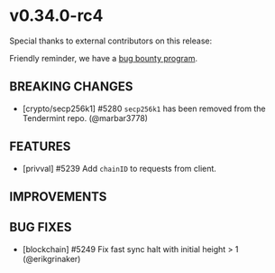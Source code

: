 # v0.34.0-rc4

Special thanks to external contributors on this release:

Friendly reminder, we have a [bug bounty program](https://hackerone.com/tendermint).

## BREAKING CHANGES

- [crypto/secp256k1] \#5280 `secp256k1` has been removed from the Tendermint repo. (@marbar3778)

## FEATURES

- [privval] \#5239 Add `chainID` to requests from client.

## IMPROVEMENTS

## BUG FIXES

- [blockchain] \#5249 Fix fast sync halt with initial height > 1 (@erikgrinaker)
